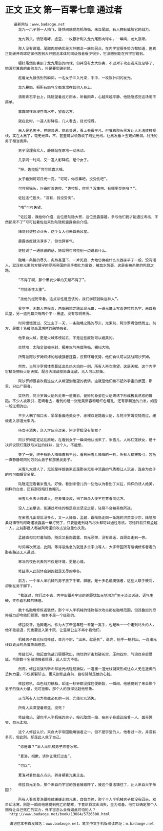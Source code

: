 # 正文 正文 第一百零七章 通过者
        最新网址：www.badaoge.net
          龙九一爪子将一人拍飞，陡然间感觉危机降临，来自尾部，有人拥有威胁它的战力。
      
          龙九转头，愤怒咆哮，虚空，一枚银针刺入龙九尾部肉球中，一瞬间，龙九哀嚎。
      
          那人没有说错，尾部肉球确实是大圩魍龙一族的弱点，在内宇宙很多势力都知道，但真正能破开肉球防御伤害到大圩魍龙本体的同级强者很少很少，它没想到能在外宇宙碰到。
      
          银针虽然伤害到了龙九尾部的肉球，但并没有太大伤害，不过对于攻击者来说足够了，她没打算真的击败龙九，只是要突破封锁。
      
          趁着龙九被伤到的瞬间，一名女子冲入光束，手中，一枚银针闪闪发光。
      
          龙九暴怒，把所有怒气全都发泄在其他人身上。
      
          滴雨青石平台上，陆隐望着远方雨水，听着雨声，心越来越平静，他隐隐感觉这场雨不简单。
      
          露露同样沉浸在雨水中，望着远方。
      
          就在此时，一道人影降临，几人看去，目光惊讶。
      
          来人是名男子，样貌普通，穿着普通，看上去很平凡，但唯独那头黑发让人无法转移视线，实在太黑了，毫无光泽，不，甚至可以说吸收了附近光线，让黑发看上去宛如黑洞，衬托的男子相当诡异。
      
          男子没理会众人，静静站在原地一动未动。
      
          几乎同一时间，又一道人影降临，是个女子。
      
          “呀，佐拉姐”可可惊喜大喊。
      
          女子看到可可目光一亮，“可可，你没事吧，没受伤吧”。
      
          可可摇摇头，兴奋盯着佐拉，“佐拉姐，你呢？没事吧，有哪里受伤吗？”。
      
          佐拉连忙摇头，“没有，我没受伤”。
      
          “哦”可可失望。
      
          “佐拉姐，我给你介绍，这位是陆隐大哥，这位是露露姐，多亏他们我才能通过考核，不然都来不了”可可拉着佐拉来到陆隐和露露身前介绍。
      
          陆隐对佐拉点点头，这个女人也来自悬风堂。
      
          露露态度就淡漠多了，但也算客气。
      
          佐拉说了一通感谢的话，随后把可可拉到一边说着什么。
      
          融境一条路的尽头，炙热高温下，一片死寂，大地仿佛被什么东西抹平了一般，没有活人，就连在光束前方镇守的罗斯帝国的高手都化为废铁，被血水包裹，这是条被杀绝的死寂之路。
      
          “不得了啊，那个黑发少年的天赋不得了”。
      
          “可惜杀性太重”。
      
          “按他的经历来看，这点杀性是应该的，我们学院就缺这种人”。
      
          星空中，无数人等候着，两条融境之路出现光幕，一道光幕上写着佐拉的名字，来自悬风堂，另一道光幕只有两个字--黑虚，没有写明来历。
      
          时间慢慢渡过，又过去了一天，一条融境之路的尽头，光束前，阿沙罗姆傲然而立，前方，是数十名被他高温烘烤的融境强者。
      
          他来自火域，更是火域炼榜前五，不是这些废物可以媲美的。
      
          突然地，太阳全部被冰封，极寒冻气再度降临，横扫大地。
      
          所有被阿沙罗姆烘烤的融境强者狂喜，没有环境优势，他们自认可以挑战阿沙罗姆。
      
          然而，当阿沙罗姆体表蔓延出炙热火焰的一刻，所有人再次绝望，这是天赋，这个内宇宙精英拥有火焰天赋，配合火域战技简直无敌，无人可以抗衡。
      
          阿沙罗姆很喜欢看这些人从希望到绝望的表情，这就是他们瞧不起外宇宙的原因，那里，只出产弱者。
      
          突然的，阿沙罗姆火焰外走来一道倩影，曼妙的身姿在火焰烘烤下形成极具诱惑的舞蹈，不少人被吸引，定睛看去，看到的是一张绝美面容和暗红色瞳孔，还有那飘逸的白发，如雪一般无暇的白。
      
          不少人咽了咽口水，呆呆看着绝美女子，赤裸双足踏着火焰，与阿沙罗姆交错而过，缓缓走入那道光束内。
      
          待女子消失，众人才反应过来，阿沙罗姆没有阻拦？
      
          阿沙罗姆定定站在原地，在看到女子一瞬间他认出来了，米雪儿，人称红莲妖女，是十决评议院红莲妖弓米拉的妹妹，这个人，不能惹。
      
          等了一天，终于有新人降临青石平台，看到米雪儿降临的一刻，所有人都被吸引，包括一直静静观雨的万剑山男子和那黑发男子。
      
          米雪儿太诱人了，无论是样貌装束还是那抹无形中流露的气质都让人沉迷，连身为女子的可可都眼冒金星。
      
          陆隐定定看着米雪儿，好像，看到米雪儿的一刻他以为看到了米拉，同样的诱人绝美，同样的白发，还有那双暗红色瞳孔。
      
          米雪儿外表火辣诱人，但表情淡漠，扫了眼众人便不在意看向远方。
      
          没人上去攀谈，能通过考核的都是意志坚定之辈，轻易不会被美色所迷。
      
          在米雪儿出现后没多久，又一人降临，孟越，跟陆隐走同一条路的洪荒宗少宗，陆隐那条路镇守的阿奇诺被露露一拳打死了，只要能走到路的尽头都可以通过考核，可惜目前只有孟越一人，之前那批人都被阿奇诺的攻击波及重伤失败。
      
          孟越直勾勾盯着陆隐，随后又看向露露，目光忌惮，没有说话，自顾自走到一旁。
      
          时间再次流逝，此刻，等得最焦急的就是多兰宇山等人，大宇帝国所有融境修炼者走的那条路还无人通过。
      
          寒冷的夜色代表的不仅是环境，更是心境。
      
          修兹等人此刻体会到的就是无尽的寒冬。
      
          前方，一个半人半机械的男子放下手臂，脚底，是十多名融境强者，这些人联手硬闯，却倒在男子脚下。
      
          “我说过，你们过不去，内宇宙跟外宇宙的差距犹如天地鸿沟”男子淡淡说道，语气生硬，夹杂着机械的味道。
      
          数十名融境修炼者骇然，那个半人半机械的怪物每次攻击都在融境范围，但其叠加的恐怖威力却令他们颤栗，根本不是一个级别的。
      
          修兹咬牙，抬脚走出，作为大宇帝国年轻一辈第一高手，也是唯一一个走到尽头的人，他不能后退，死也要进入第十院，让温蒂公主不再小看他们。
      
          机械男子目光扫向修兹，目光不耐，“出来，就是死”，说完，抬手一枪射出，一连串光线以诡异的角度攻向修兹。
      
          修兹低吼，抬起血色战刀狠狠砍出，绚烂的斩击划破长空，压向四方，气浪自身后蔓延，令那数十名融境强者惊讶，此人实力不低。
      
          然而，修兹最强的斩击却被光线轻易撕裂，一道接一道光线凝聚形成让众人无法抵御的恐怖力量，不仅撕裂斩击，更来到修兹身前，目标赫然是他的心脏。
      
          修兹怒吼，血色战刀横档，却连一秒钟都没撑住便断裂，一瞬间，他感觉到了来自那个男子的强大力量，无可抵御，那个人的强悍远超他想象。
      
          正当所有人以为修兹必死的一刻，光线突兀消失。
      
          所有人呆滞望着修兹，没死？
      
          修兹抬头，望向半人半机械的男子，瞳孔陡然一缩，在男子身后还站着一人，面带微笑，目光柔和。
      
          这个人修兹认识，来自大宇帝国融境强者之一，但不是宇堂的人，他看过一次，并没有多问，但此刻，却是此人救了自己。
      
          “你是谁？”半人半机械男子声音冰寒。
      
          “夏洛，抱歉，请你让我们过去”。
      
          “可以”。
      
          夏洛对着修兹点点头，转身朝着光束走去。
      
          修兹目光复杂，那个来自内宇宙的强者被威吓了，被这个夏洛镇住了，此人来自大宇帝国？
      
          所有人看着夏洛跟修兹缓缓走向光束，自始至终，那个半人半机械男子都没有回头，双目却冰寒，刚刚一瞬间他感觉到死亡的酷寒，下意识将攻击消失，全力戒备，他可以确定那个人拥有让自己死亡的实力，外宇宙怎么会有如此可怕的人？
      http://www.badaoge.net/book/13084/5726508.html
      
      请记住本书首发域名：www.badaoge.net。笔尖中文手机版阅读网址：m.badaoge.net